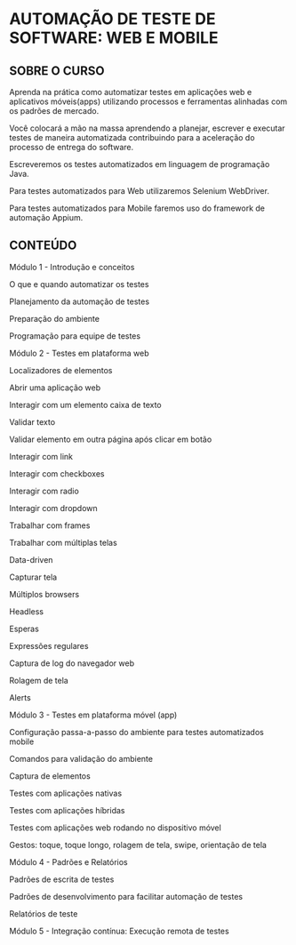 # AUTOMAÇÃO DE TESTE DE SOFTWARE: WEB E MOBILE

## SOBRE O CURSO 

Aprenda na prática como automatizar testes em aplicações web e aplicativos móveis(apps) utilizando processos e ferramentas alinhadas com os padrões de mercado.

Você colocará a mão na massa aprendendo a planejar, escrever e executar testes de maneira automatizada contribuindo para a aceleração do processo de entrega do software.

Escreveremos os testes automatizados em linguagem de programação Java.

Para testes automatizados para Web utilizaremos Selenium WebDriver.

Para testes automatizados para Mobile faremos uso do framework de automação Appium.


## CONTEÚDO

Módulo 1 - Introdução e conceitos 

 

O que e quando automatizar os testes 

Planejamento da automação de testes

Preparação do ambiente

Programação para equipe de testes

 

Módulo 2 - Testes em plataforma web

 

Localizadores de elementos

Abrir uma aplicação web

Interagir com um elemento caixa de texto

Validar texto

Validar elemento em outra página após clicar em botão

Interagir com link

Interagir com checkboxes

Interagir com radio

Interagir com dropdown

Trabalhar com frames

Trabalhar com múltiplas telas

Data-driven

Capturar tela

Múltiplos browsers

Headless

Esperas

Expressões regulares

Captura de log do navegador web

Rolagem de tela

Alerts

 

Módulo 3 - Testes em plataforma móvel (app)

Configuração passa-a-passo do ambiente para testes automatizados mobile

Comandos para validação do ambiente

Captura de elementos

Testes com aplicações nativas

Testes com aplicações híbridas

Testes com aplicações web rodando no dispositivo móvel

Gestos: toque, toque longo, rolagem de tela, swipe, orientação de tela

 

Módulo 4 - Padrões e Relatórios

 

Padrões de escrita de testes

Padrões de desenvolvimento para facilitar automação de testes

Relatórios de teste

 

Módulo 5 - Integração contínua: Execução remota de testes 




